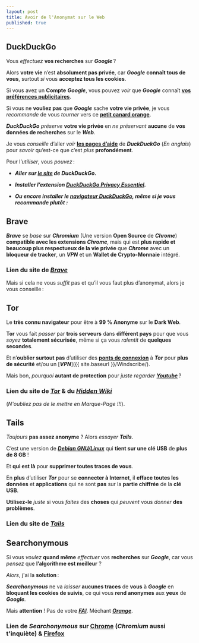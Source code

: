 ```yaml
---
layout: post
title: Avoir de l'Anonymat sur le Web
published: true
---
```


## DuckDuckGo

Vous *effectuez* **vos recherches** sur ***Google*** ?

Alors **votre vie** n’est **absolument pas privée**, car ***Google*** **connaît tous de vous**, surtout *si* vous **acceptez tous les cookies**.

Si vous avez un **Compte** ***Google***, vous pouvez *voir* que ***Google*** connaît [**vos préférences publicitaires**](https://adssettings.google.com/).

Si vous ne **vouliez pas** que ***Google*** sache **votre vie privée**, je vous *recommande* de vous *tourner* vers ce [**petit canard orange**](https://upload.wikimedia.org/wikipedia/en/8/88/DuckDuckGo_logo.svg).

***DuckDuckGo*** *préserve* **votre vie privée** en *ne préservant* **aucune** de **vos données de recherches** sur le ***Web***.

Je vous *conseille* d’aller *voir* [**les pages d’aide**](https://duckduckgo.com/duckduckgo-help-pages/) de ***DuckDuckGo*** (*En anglais*) pour *savoir* qu’est-ce que c’est *plus* **profondément**.

Pour l’*utiliser*, vous *pouvez* :

* ***Aller sur [le site](https://www.duckduckgo.com/) de DuckDuckGo.***

* ***Installer l’extension [DuckDuckGo Privacy Essentiel](https://duckduckgo.com/duckduckgo-help-pages/desktop/adding-duckduckgo-to-your-browser/).***

* ***Ou encore installer le [navigateur DuckDuckGo](https://duckduckgo.com/duckduckgo-help-pages/get-duckduckgo/does-duckduckgo-make-a-browser/), même si je vous recommande plutôt :***

## Brave

***Brave*** se *base* sur ***Chromium*** (Une version **Open Source** de ***Chrome***) **compatible avec les extensions *Chrome***, mais qui est **plus rapide et beaucoup plus respectueux de la vie privée** que ***Chrome*** avec un **bloqueur de tracker**, un ***VPN*** et un **Wallet de Crypto-Monnaie** intégré.

### Lien du site de [***Brave***](https://brave.com/)

Mais si cela ne vous *suffit* pas et qu’il vous faut plus d’anonymat, alors je vous conseille :

## Tor

Le **très connu navigateur** pour être à **99 % Anonyme** sur le **Dark Web**.

**Tor** vous fait *passer* par **trois serveurs** dans **différent pays** pour que vous *soyez* **totalement sécurisée**, même si ça vous *ralentit* de **quelques secondes**.

Et n’**oublier surtout pas** d’utiliser des [**ponts de connexion**](https://bridges.torproject.org/) à ***Tor*** pour **plus de sécurité** et/ou un [***VPN***]({{ site.baseurl }}/Windscribe/).

Mais bon, *pourquoi* **autant de protection** pour *juste regarder* [***Youtube***](https://www.youtube.com/watch?v=zxu9YqxEMkw/) ?

### Lien du site de [***Tor***](https://www.torproject.org/fr/) & du [***Hidden Wiki***](http://zqktlwiuavvvqqt4ybvgvi7tyo4hjl5xgfuvpdf6otjiycgwqbym2qad.onion/)

(*N'oubliez pas de le mettre en Marque-Page !!!*).

## Tails

*Toujours* **pas assez anonyme** ? Alors *essayer* ***Tails***.

C’est une version de [***Debian GNU/Linux***](https://fr.wikipedia.org/wiki/Debian/) qui **tient sur une clé USB** de **plus de 8 GB** !

Et **qui est là** pour **supprimer toutes traces de vous**.

En **plus** d’utiliser ***Tor*** pour se **connecter à Internet**, il **efface toutes les données** et **applications** qui ne sont **pas** sur la **partie chiffrée** de la **clé USB**.

**Utilisez-le** *juste* si vous *faites* des **choses** qui *peuvent* vous *donner* **des problèmes**.

### Lien du site de [***Tails***](https://tails.net/index.fr.html)

## Searchonymous

Si vous *voulez* **quand même** *effectuer* vos **recherches** sur ***Google***, car vous *pensez* que **l’algorithme est meilleur** ?

*Alors*, j'ai la **solution** :

***Searchonymous*** ne va *laisser* **aucunes traces** de **vous** à ***Google*** en **bloquant les cookies de suivis**, ce qui vous **rend anonymes** aux **yeux** de ***Google***.

Mais **attention** ! Pas de votre [***FAI***](https://fr.wikipedia.org/wiki/Fournisseur_d%27acc%C3%A8s_%C3%A0_Internet). Méchant [***Orange***](https://fr.wikipedia.org/wiki/Orange_(entreprise)).

### Lien de ***Searchonymous*** sur [Chrome](https://chromewebstore.google.com/detail/searchonymous/onhfdppooafpnnigbmnpnnjmbajggekc) (***Chromium*** aussi t'inquiète) & [Firefox](https://addons.mozilla.org/fr/firefox/addon/searchonymous/)

